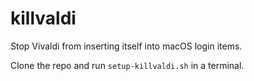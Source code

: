 # killvaldi

Stop Vivaldi from inserting itself into macOS login items.

Clone the repo and run `setup-killvaldi.sh` in a terminal.
